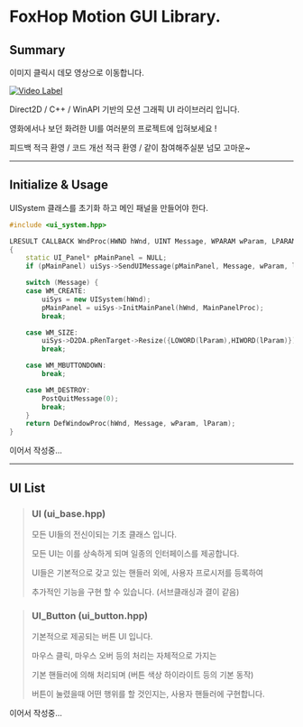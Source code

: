 FoxHop Motion GUI Library.
==========================
## Summary

이미지 클릭시 데모 영상으로 이동합니다.

[![Video Label](https://img.youtube.com/vi/z85mqV4YdK0/maxres2.jpg)](https://youtu.be/z85mqV4YdK0)

Direct2D / C++ / WinAPI 기반의 모션 그래픽 UI 라이브러리 입니다.

영화에서나 보던 화려한 UI를 여러분의 프로젝트에 입혀보세요 !

피드백 적극 환영 / 코드 개선 적극 환영 / 같이 참여해주실분 넘모 고마운~

*****
## Initialize & Usage
UISystem 클래스를 초기화 하고 메인 패널을 만들어야 한다.

```cpp
#include <ui_system.hpp>

LRESULT CALLBACK WndProc(HWND hWnd, UINT Message, WPARAM wParam, LPARAM lParam)
{
    static UI_Panel* pMainPanel = NULL;
    if (pMainPanel) uiSys->SendUIMessage(pMainPanel, Message, wParam, lParam);

    switch (Message) {
    case WM_CREATE:
        uiSys = new UISystem(hWnd);
        pMainPanel = uiSys->InitMainPanel(hWnd, MainPanelProc);
        break;

    case WM_SIZE:
        uiSys->D2DA.pRenTarget->Resize({LOWORD(lParam),HIWORD(lParam)});
        break;

    case WM_MBUTTONDOWN:
        break;

    case WM_DESTROY:
        PostQuitMessage(0);
        break;
    }
    return DefWindowProc(hWnd, Message, wParam, lParam);
}
```
이어서 작성중...

*****
## UI List

> ### UI (ui_base.hpp)
> 모든 UI들의 전신이되는 기초 클래스 입니다.
>
> 모든 UI는 이를 상속하게 되며 일종의 인터페이스를 제공합니다.
>
> UI들은 기본적으로 갖고 있는 핸들러 외에, 사용자 프로시저를 등록하여
>
> 추가적인 기능을 구현 할 수 있습니다. (서브클래싱과 결이 같음)

> ### UI_Button (ui_button.hpp)
>
> 기본적으로 제공되는 버튼 UI 입니다.
> 
> 마우스 클릭, 마우스 오버 등의 처리는 자체적으로 가지는
>
> 기본 핸들러에 의해 처리되며 (버튼 색상 하이라이트 등의 기본 동작)
>
> 버튼이 눌렸을때 어떤 행위를 할 것인지는, 사용자 핸들러에 구현합니다.

이어서 작성중...